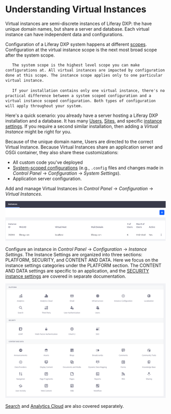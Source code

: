 # Understanding Virtual Instances

Virtual instances are semi-discrete instances of Liferay DXP: the have unique domain names, but share a server and database. Each virtual instance can have independent data and configurations.

<!-- Table: Uses of Virtual Instances -->

Configuration of a Liferay DXP system happens at different [scopes](../system-seetings/system-settings-and-configuration-scope.md). Configuration at the virtual instance scope is the next most broad scope after the system scope. 

```important::
   The system scope is the highest level scope you can make configurations at. All virtual instances are impacted by configuration done at this scope. The instance scope applies only to one particular virtual instance.

   If your installation contains only one virtual instance, there's no practical difference between a system scoped configuration and a virtual instance scoped configuration. Both types of configuration will apply throughout your system.
```

Here's a quick scenario: you already have a server hosting a Liferay DXP installation and a database. It has many [Users](./../../users-and-permissions/users/understanding-users.md), [Sites](/docs/7-2/user/-/knowledge_base/u/building-a-site), and specific [instance settings](./../virtual-instances/configuring-a-virtual-instance-instance-configuration.md). If you require a second similar installation, then adding a *Virtual Instance* might be right for you. 

Because of the unique domain name, Users are directed to the correct Virtual Instance. Because Virtual Instances share an application server and OSGi container, they also share these customizations: 

-  All custom code you've deployed
-  [System-scoped configurations](./../system-settings/system-settings.md) (e.g., `.config` files and changes made in *Control Panel* &rarr; *Configuration* &rarr; *System Settings*). 
-  Application server configuration.

Add and manage Virtual Instances in *Control Panel* &rarr; *Configuration* &rarr; *Virtual Instances*.

![Add and manage virtual instances of Liferay in the Control Panel's Virtual Instances section.](./understanding-virtual-instances/images/01.png)

Configure an instance in *Control Panel* &rarr; *Configuration* &rarr; *Instance Settings*. The Instance Settings are organized into three sections: PLATFORM, SECURITY, and CONTENT AND DATA. Here we focus on the instance settings categories under the PLATFORM section. The CONTENT AND DATA settings are specific to an application, and the [SECURITY instance settings](./../../installation-and-upgrades/securing-liferay/introduction-to-securing-liferay.md) are covered in separate documentation.

![Instance Settings has three sections: PLATFORM, SECURITY, and CONTENT AND DATA.](./understanding-virtual-instances/images/02.png)

[Search](./../../using-search/) and [Analytics Cloud](https://help.liferay.com/hc/en-us/categories/360000872551) are also covered separately.

